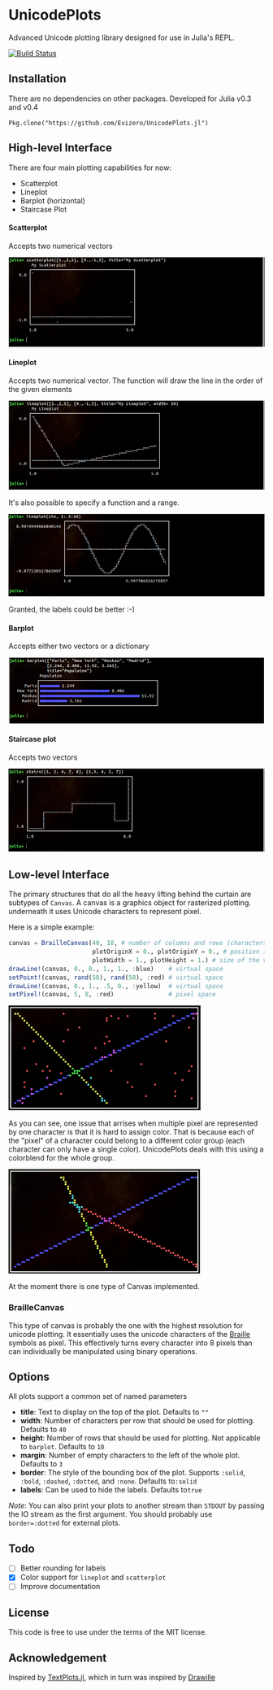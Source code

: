 # UnicodePlots

Advanced Unicode plotting library designed for use in Julia's REPL.

[![Build Status](https://travis-ci.org/Evizero/UnicodePlots.jl.svg?branch=master)](https://travis-ci.org/Evizero/UnicodePlots.jl)

## Installation

There are no dependencies on other packages. Developed for Julia v0.3 and v0.4

```
Pkg.clone("https://github.com/Evizero/UnicodePlots.jl")
```

## High-level Interface

There are four main plotting capabilities for now:
  - Scatterplot
  - Lineplot
  - Barplot (horizontal)
  - Staircase Plot

#### Scatterplot

Accepts two numerical vectors

![Scatterplot Screenshot](doc/img/scatter.png)

#### Lineplot

Accepts two numerical vector. The function will draw the line in the order of the given elements

![Lineplot Screenshot1](doc/img/line.png)

It's also possible to specify a function and a range.

![Lineplot Screenshot2](doc/img/sin.png)

Granted, the labels could be better :-)

#### Barplot

Accepts either two vectors or a dictionary

![Barplot Screenshot](doc/img/barplot.png)

#### Staircase plot

Accepts two vectors

![Staircase Screenshot](doc/img/stairs.png)

## Low-level Interface

The primary structures that do all the heavy lifting behind the curtain are subtypes of `Canvas`. A canvas is a graphics object for rasterized plotting. underneath it uses Unicode characters to represent pixel.

Here is a simple example:

```Julia
canvas = BrailleCanvas(40, 10, # number of columns and rows (characters)
                       plotOriginX = 0., plotOriginY = 0., # position in virtual space
                       plotWidth = 1., plotHeight = 1.) # size of the virtual space
drawLine!(canvas, 0., 0., 1., 1., :blue)    # virtual space
setPoint!(canvas, rand(50), rand(50), :red) # virtual space
drawLine!(canvas, 0., 1., .5, 0., :yellow)  # virtual space
setPixel!(canvas, 5, 8, :red)               # pixel space
```
![Basic Canvas](doc/img/canvas.png)

As you can see, one issue that arrises when multiple pixel are represented by one character is that it is hard to assign color. That is because each of the "pixel" of a character could belong to a different color group (each character can only have a single color). UnicodePlots deals with this using a colorblend for the whole group.

![Blending Colors](doc/img/braille.png)

At the moment there is one type of Canvas implemented.

### BrailleCanvas

This type of canvas is probably the one with the highest resolution for unicode plotting.
It essentially uses the unicode characters of the [Braille](https://en.wikipedia.org/wiki/Braille) symbols as pixel. This effectively turns every character into 8 pixels than can individually be manipulated using binary operations.

## Options

All plots support a common set of named parameters

* **title**: Text to display on the top of the plot. Defaults to `""`
* **width**: Number of characters per row that should be used for plotting. Defaults to `40`
* **height**: Number of rows that should be used for plotting. Not applicable to `barplot`. Defaults to `10`
* **margin**: Number of empty characters to the left of the whole plot. Defaults to `3`
* **border**: The style of the bounding box of the plot. Supports `:solid`, `:bold`, `:dashed`, `:dotted`, and `:none`. Defaults to`:solid`
* **labels**: Can be used to hide the labels. Defaults to`true`

_Note_: You can also print your plots to another stream than `STDOUT` by passing the IO stream as the first argument. You should probably use `border=:dotted` for external plots.

## Todo

- [ ] Better rounding for labels
- [X] Color support for `lineplot` and `scatterplot`
- [ ] Improve documentation

## License

This code is free to use under the terms of the MIT license.

## Acknowledgement

Inspired by [TextPlots.jl](https://github.com/sunetos/TextPlots.jl), which in turn was inspired by [Drawille](https://github.com/asciimoo/drawille)
